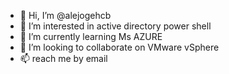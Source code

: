 - 👋 Hi, I’m @alejogehcb
- 👀 I’m interested in active directory power shell
- 🌱 I’m currently learning Ms AZURE
- 💞️ I’m looking to collaborate on VMware vSphere
- 📫 reach me by email

<!---
alejogehcb/alejogehcb is a ✨ special ✨ repository because its `README.md` (this file) appears on your GitHub profile.
You can click the Preview link to take a look at your changes.
--->
